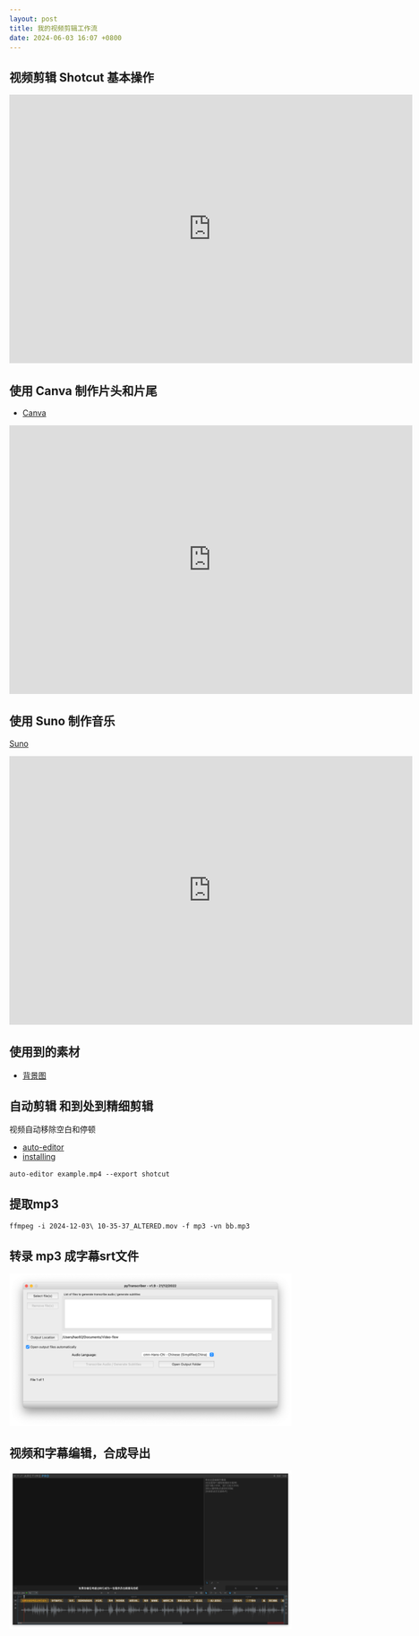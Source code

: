 ```yaml
---
layout: post
title: 我的视频剪辑工作流
date: 2024-06-03 16:07 +0800
---
```


## 视频剪辑 Shotcut 基本操作

<iframe width="720" height="480" src="https://www.youtube.com/embed/PCMcyYAtRzw" title="Shotcut Video Editor Tutorial" frameborder="0" allow="accelerometer; autoplay; clipboard-write; encrypted-media; gyroscope; picture-in-picture; web-share" referrerpolicy="strict-origin-when-cross-origin" allowfullscreen></iframe>

## 使用 Canva 制作片头和片尾

- [Canva](https://www.canva.com/)

<iframe width="720" height="480" src="https://www.youtube.com/embed/ZqqEknHk3FY" title="【YouTube片頭動畫教學】5分鐘打造專屬片頭動畫 | 視頻片頭製作" frameborder="0" allow="accelerometer; autoplay; clipboard-write; encrypted-media; gyroscope; picture-in-picture; web-share" referrerpolicy="strict-origin-when-cross-origin" allowfullscreen></iframe>

## 使用 Suno 制作音乐

[Suno](https://suno.com/create)

<iframe width="720" height="480" src="https://www.youtube.com/embed/fDx5BgIl0dQ" title="3分钟学会使用Suno V3，完成Lofi音乐视频制作 - 可开通Youtube获利" frameborder="0" allow="accelerometer; autoplay; clipboard-write; encrypted-media; gyroscope; picture-in-picture; web-share" referrerpolicy="strict-origin-when-cross-origin" allowfullscreen></iframe>

## 使用到的素材

- [背景图](https://www.artstation.com/artwork/dOK5R3)


## 自动剪辑 和到处到精细剪辑

视频自动移除空白和停顿
- [auto-editor](https://github.com/WyattBlue/auto-editor)
- [installing](https://auto-editor.com/installing)


```
auto-editor example.mp4 --export shotcut
```
## 提取mp3

```
ffmpeg -i 2024-12-03\ 10-35-37_ALTERED.mov -f mp3 -vn bb.mp3
```

## 转录 mp3 成字幕srt文件

![pyTranscriber](/assets/img/SCR-20241203-lniv.png)


## 视频和字幕编辑，合成导出

![shotcut](/assets/img/SCR-20241203-mvdy.png)